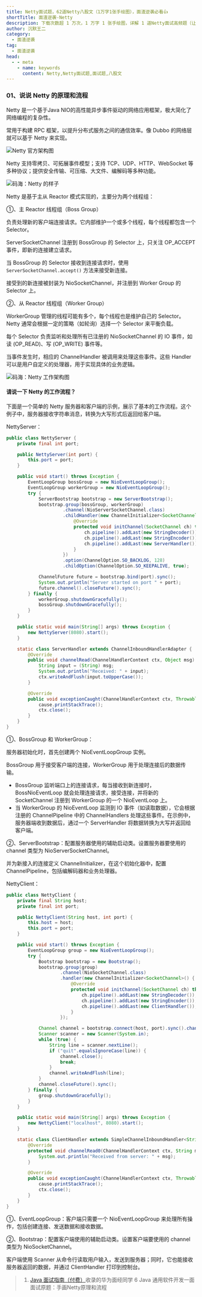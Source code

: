 ```yaml
---
title: Netty面试题，62道Netty八股文（1万字1张手绘图），面渣逆袭必看👍
shortTitle: 面渣逆袭-Netty
description: 下载次数超 1 万次，1 万字 1 张手绘图，详解 1 道Netty面试高频题（让天下没有难背的八股），面渣背会这些Netty八股文，这次吊打面试官，我觉得稳了（手动 dog）。
author: 沉默王二
category:
  - 面渣逆袭
tag:
  - 面渣逆袭
head:
  - - meta
    - name: keywords
      content: Netty,Netty面试题,面试题,八股文
---
```


### 01、说说 Netty 的原理和流程

Netty 是一个基于Java NIO的高性能异步事件驱动的网络应用框架，极大简化了网络编程的复杂性。

常用于构建 RPC 框架，以提升分布式服务之间的通信效率。像 Dubbo 的网络层就可以基于 Netty 来实现。

![Netty 官方架构图](https://cdn.tobebetterjavaer.com/stutymore/netty-20240419084532.png)

Netty 支持零拷贝、可拓展事件模型；支持 TCP、UDP、HTTP、WebSocket 等多种协议；提供安全传输、可压缩、大文件、编解码等多种功能。

![码海：Netty 的样子](https://cdn.tobebetterjavaer.com/stutymore/netty-20240419084922.png)

Netty 是基于主从 Reactor 模式实现的，主要分为两个线程组：

①、主 Reactor 线程组（Boss Group）

负责处理新的客户端连接请求。它内部维护一个或多个线程，每个线程都包含一个 Selector。

ServerSocketChannel 注册到 BossGroup 的 Selector 上，只关注 OP_ACCEPT 事件，即新的连接建立请求。

当 BossGroup 的 Selector 接收到连接请求时，使用 `ServerSocketChannel.accept()` 方法来接受新连接。

接受到的新连接被封装为 NioSocketChannel，并注册到 Worker Group 的 Selector 上。

②、从 Reactor 线程组（Worker Group）

WorkerGroup 管理的线程可能有多个，每个线程也是维护自己的 Selector。Netty 通常会根据一定的策略（如轮询）选择一个 Selector 来平衡负载。

每个 Selector 负责监听和处理所有已注册的 NioSocketChannel 的 IO 事件，如读 (OP_READ)、写 (OP_WRITE) 事件等。

当事件发生时，相应的 ChannelHandler 被调用来处理这些事件。这些 Handler 可以是用户自定义的处理器，用于实现具体的业务逻辑。

![码海：Netty 工作架构图](https://cdn.tobebetterjavaer.com/stutymore/netty-20240419090846.png)

#### 请说一下 Netty 的工作流程？

下面是一个简单的 Netty 服务器和客户端的示例，展示了基本的工作流程。这个例子中，服务器接收字符串消息，转换为大写形式后返回给客户端。

NettyServer：

```java
public class NettyServer {
    private final int port;

    public NettyServer(int port) {
        this.port = port;
    }

    public void start() throws Exception {
        EventLoopGroup bossGroup = new NioEventLoopGroup();
        EventLoopGroup workerGroup = new NioEventLoopGroup();
        try {
            ServerBootstrap bootstrap = new ServerBootstrap();
            bootstrap.group(bossGroup, workerGroup)
                     .channel(NioServerSocketChannel.class)
                     .childHandler(new ChannelInitializer<SocketChannel>() {
                         @Override
                         protected void initChannel(SocketChannel ch) throws Exception {
                             ch.pipeline().addLast(new StringDecoder());
                             ch.pipeline().addLast(new StringEncoder());
                             ch.pipeline().addLast(new ServerHandler());
                         }
                     })
                     .option(ChannelOption.SO_BACKLOG, 128)
                     .childOption(ChannelOption.SO_KEEPALIVE, true);

            ChannelFuture future = bootstrap.bind(port).sync();
            System.out.println("Server started on port " + port);
            future.channel().closeFuture().sync();
        } finally {
            workerGroup.shutdownGracefully();
            bossGroup.shutdownGracefully();
        }
    }

    public static void main(String[] args) throws Exception {
        new NettyServer(8080).start();
    }

    static class ServerHandler extends ChannelInboundHandlerAdapter {
        @Override
        public void channelRead(ChannelHandlerContext ctx, Object msg) {
            String input = (String) msg;
            System.out.println("Received: " + input);
            ctx.writeAndFlush(input.toUpperCase());
        }

        @Override
        public void exceptionCaught(ChannelHandlerContext ctx, Throwable cause) {
            cause.printStackTrace();
            ctx.close();
        }
    }
}
```

①、BossGroup 和 WorkerGroup：

服务器初始化时，首先创建两个 NioEventLoopGroup 实例。

BossGroup 用于接受客户端的连接，WorkerGroup 用于处理连接后的数据传输。

- BossGroup 监听端口上的连接请求，每当接收到新连接时，BossNioEventLoop 就会处理连接请求，接受连接，并将新的 SocketChannel 注册到 WorkerGroup 的一个 NioEventLoop 上。
- 当 WorkerGroup 的 NioEventLoop 监测到 IO 事件（如读取数据），它会根据注册的 ChannelPipeline 中的 ChannelHandlers 处理这些事件。在示例中，服务器端收到数据后，通过一个 ServerHandler 将数据转换为大写并返回给客户端。

②、ServerBootstrap：配置服务器使用的辅助启动类。设置服务器要使用的 channel 类型为 NioServerSocketChannel。

并为新接入的连接定义 ChannelInitializer，在这个初始化器中，配置 ChannelPipeline，包括编解码器和业务处理器。

NettyClient：

```java
public class NettyClient {
    private final String host;
    private final int port;

    public NettyClient(String host, int port) {
        this.host = host;
        this.port = port;
    }

    public void start() throws Exception {
        EventLoopGroup group = new NioEventLoopGroup();
        try {
            Bootstrap bootstrap = new Bootstrap();
            bootstrap.group(group)
                    .channel(NioSocketChannel.class)
                    .handler(new ChannelInitializer<SocketChannel>() {
                        @Override
                        protected void initChannel(SocketChannel ch) throws Exception {
                            ch.pipeline().addLast(new StringDecoder());
                            ch.pipeline().addLast(new StringEncoder());
                            ch.pipeline().addLast(new ClientHandler());
                        }
                    });

            Channel channel = bootstrap.connect(host, port).sync().channel();
            Scanner scanner = new Scanner(System.in);
            while (true) {
                String line = scanner.nextLine();
                if ("quit".equalsIgnoreCase(line)) {
                    channel.close();
                    break;
                }
                channel.writeAndFlush(line);
            }
            channel.closeFuture().sync();
        } finally {
            group.shutdownGracefully();
        }
    }

    public static void main(String[] args) throws Exception {
        new NettyClient("localhost", 8080).start();
    }

    static class ClientHandler extends SimpleChannelInboundHandler<String> {
        @Override
        protected void channelRead0(ChannelHandlerContext ctx, String msg) {
            System.out.println("Received from server: " + msg);
        }

        @Override
        public void exceptionCaught(ChannelHandlerContext ctx, Throwable cause) {
            cause.printStackTrace();
            ctx.close();
        }
    }
}
```

①、EventLoopGroup：客户端只需要一个 NioEventLoopGroup 来处理所有操作，包括创建连接、发送数据和接收数据。

②、Bootstrap：配置客户端使用的辅助启动类。设置客户端要使用的 channel 类型为 NioSocketChannel。

客户端使用 Scanner 从命令行读取用户输入，发送到服务器；同时，它也能接收服务器返回的数据，并通过 ClientHandler 打印到控制台。


> 1. [Java 面试指南（付费）](https://javabetter.cn/zhishixingqiu/mianshi.html)收录的华为面经同学 6 Java 通用软件开发一面面试原题：手画Netty原理和流程